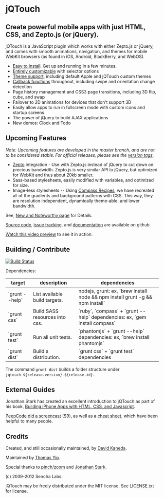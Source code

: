 jQTouch
=======

Create powerful mobile apps with just HTML, CSS, and Zepto.js (or jQuery).
--------------------------------------------------------------------------

jQTouch is a JavaScript plugin which works with either Zepto.js or jQuery, and comes with smooth animations, navigation, and themes for mobile WebKit browsers (as found in iOS, Android, BlackBerry, and WebOS).

- [Easy to install](https://github.com/senchalabs/jQTouch/wiki/Getting-Started). Get up and running in a few minutes.
- [Entirely customizable](https://github.com/senchalabs/jQTouch/wiki/Initialization-Options) with selector options
- [Theme support](https://github.com/senchalabs/jQTouch/wiki/Theming), including default Apple and jQTouch custom themes
- [Callback functions](https://github.com/senchalabs/jQTouch/wiki/Callback-Events) throughout, including swipe and orientation change detection
- Page history management and CSS3 page transitions, including 3D flip, cube, and swap
- Failover to 2D animations for devices that don't support 3D
- Easily allow apps to run in fullscreen mode with custom icons and startup screens
- The power of jQuery to build AJAX applications
- New demos: Clock and Todo

## Upcoming Features
*Note: Upcoming features are developed in the master branch, and are not to be considered stable. For official releases, please see the [version tags](https://github.com/senchalabs/jQTouch/tags).*

- [Zepto](https://github.com/madrobby/zepto) integration - Use with Zepto.js instead of jQuery to cut down on precious bandwidth. Zepto.js is very similar API to jQuery, but optimized for WebKit and thus about 20kb smaller.
- Sass-based stylesheets, easily modified with variables, and optimized for size.
- Image-less stylesheets -- Using [Compass Recipes](https://github.com/senchalabs/compass-recipes), we have recreated all of the gradients and background patterns with CSS. This way, they are resolution independent, dynamically theme-able, and lower bandwidth.

See, [New and Noteworthy page](VERSIONS.md) for Details.

[Source code](http://github.com/senchalabs/jQTouch/archives/master), [issue tracking](http://github.com/senchalabs/jQTouch/issues), and [documentation](http://wiki.github.com/senchalabs/jQTouch/) are available on github.

[Watch this video preview](http://www.jqtouch.com/) to see it in action.

## Building / Contribute
[![Build Status](https://api.travis-ci.org/senchalabs/jQTouch.png)](http://travis-ci.org/senchalabs/jQTouch)

Dependencies:
<table>
<thead>
  <tr><th>target</th><th>description</th><th>dependencies</th></tr>
</thead>
<tbody>
  <tr><td>`grunt --help`</td><td>List available build targets.</td><td>nodejs, grunt: ex, `brew install node && npm install grunt -g && npm install`</td></tr>
  <tr><td>`grunt css`</td><td>Build SASS resources into css.</td><td>`ruby`, `compass` + `grunt --help` dependencies: ex, `gem install compass`</td></tr>
  <tr><td>`grunt test`</td><td>Run all unit tests.</td><td>`phantomjs` + `grunt --help` dependencies: ex, `brew install phantomjs`</td></tr>
  <tr><td>`grunt dist`</td><td>Build a distribution.</td><td>`grunt css` + `grunt test` dependencies</td></tr>
</tbody>
</table>

The command `grunt dist` builds a folder structure under `jqtouch-${release.version}-${release.id}`.

External Guides
---------------

Jonathan Stark has created an excellent introduction to jQTouch as part of his book, [Building iPhone Apps with HTML, CSS, and Javascript](http://ofps.oreilly.com/titles/9780596805784/chapAnimation.html).

[PeepCode did a screencast](http://peepcode.com/products/jqtouch) ($9), as well as a [cheat sheet](http://blog.peepcode.com/tutorials/2009/jqtouch-cheat-sheet), which have been helpful to many people.

Credits
-------

Created, and still occasionally maintained, by [David Kaneda](http://www.davidkaneda.com).

Maintained by [Thomas Yip](https://github.com/thomasyip).

Special thanks to [pinch/zoom](http://www.pinchzoom.com/) and [Jonathan Stark](http://jonathanstark.com/).

(c) 2009-2012 Sencha Labs.

jQTouch may be freely distributed under the MIT license.
See LICENSE.txt for license.
